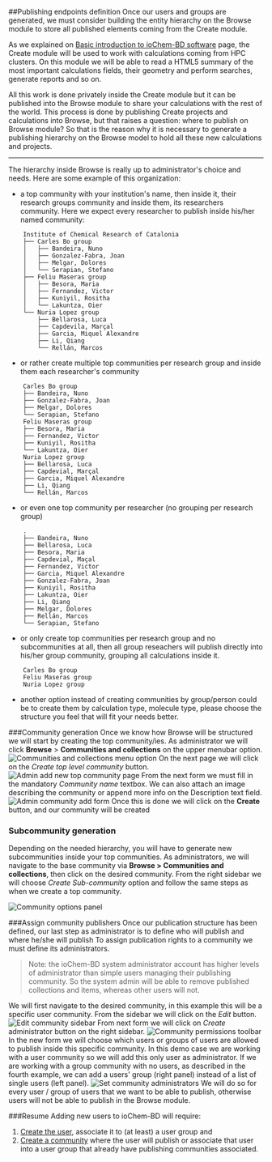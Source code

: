 ##Publishing endpoints definition 
Once our users and groups are generated, we must consider building the entity hierarchy on the Browse module to store all published elements coming from the Create module.

As we explained on   [Basic introduction to ioChem-BD software](/platform-introduction.md) page, the Create module will be used to work with calculations coming from HPC clusters. On this module we will be able to read a HTML5 summary of the most important calculations fields, their geometry and perform searches, generate reports and so on.

All this work is done privately inside the Create module but it can be published into the Browse module to share your calculations with the rest of the world. This process is done by publishing Create projects and calculations into Browse, but that raises a question: where to publish on Browse module? So that is the reason why it is necessary to generate a publishing hierarchy on the Browse model to hold all these new calculations and projects.

------------------------------------------------------------------------------------
The hierarchy inside Browse is really up to administrator's choice and needs. Here are some example of this organization:
   * a top community with your institution's name, then inside it, their research groups community and inside them, its researchers community. Here we expect every researcher to publish inside his/her named community:

```code
    Institute of Chemical Research of Catalonia
    ├── Carles Bo group
    │   ├── Bandeira, Nuno
    │   ├── Gonzalez-Fabra, Joan
    │   ├── Melgar, Dolores
    │   └── Serapian, Stefano
    ├── Feliu Maseras group
    │   ├── Besora, Maria
    │   ├── Fernandez, Victor
    │   ├── Kuniyil, Rositha
    │   └── Lakuntza, Oier
    └── Nuria Lopez group
        ├── Bellarosa, Luca
        ├── Capdevila, Marçal
        ├── Garcia, Miquel Alexandre
        ├── Li, Qiang
        └── Rellán, Marcos
```
   * or rather create multiple top communities per research group and inside them each researcher's community

```code
    Carles Bo group
    ├── Bandeira, Nuno
    ├── Gonzalez-Fabra, Joan
    ├── Melgar, Dolores
    └── Serapian, Stefano
    Feliu Maseras group
    ├── Besora, Maria
    ├── Fernandez, Victor
    ├── Kuniyil, Rositha
    └── Lakuntza, Oier
    Nuria Lopez group
    ├── Bellarosa, Luca
    ├── Capdevial, Marçal
    ├── Garcia, Miquel Alexandre
    ├── Li, Qiang
    └── Rellán, Marcos
```
   * or even one top community per researcher (no grouping per research group)

```code
    .
    ├── Bandeira, Nuno
    ├── Bellarosa, Luca
    ├── Besora, Maria
    ├── Capdevial, Maçal
    ├── Fernandez, Victor
    ├── Garcia, Miquel Alexandre
    ├── Gonzalez-Fabra, Joan
    ├── Kuniyil, Rositha
    ├── Lakuntza, Oier
    ├── Li, Qiang
    ├── Melgar, Dolores
    ├── Rellán, Marcos
    └── Serapian, Stefano
```
   * or only create top communities per research group and no subcommunities at all, then all group reseachers will publish directly into his/her group community, grouping all calculations inside it.
   
```code
    Carles Bo group
    Feliu Maseras group
    Nuria Lopez group
```
   * another option instead of creating communities by group/person could be to create them by calculation type, molecule type, please choose the structure you feel that will fit your needs better.

###Community generation
Once we know how Browse will be structured we will start by creating the top community/ies.
As administrator we will click **Browse** &gt; **Communities and collections** on the upper menubar option.
![Communities and collections menu option](/images/Admin_communities_and_collections.png)
On the next page we will click on the *Create top level community* button. 
![Admin add new top community page](/images/Admin_addtopcommunity.png) 
From the next form we must fill in the mandatory *Community name* textbox. We can also attach an image describing the community or append more info on the Description text field. ![Admin community add form](/images/Admin_addtopcommunity2.png) 
Once this is done we will click on the **Create** button, and our community will be created

<span id="subcommunity_generation"></span>
### Subcommunity generation

Depending on the needed hierarchy, you will have to generate new subcommunities inside your top communities.
As administrators, we will navigate to the base community via **Browse &gt; Communities and collections**, then click on the desired community.
From the right sidebar we will choose *Create Sub-community* option and follow the same steps as when we create a top community.
 
![Community options panel](/images/Admin_addsubcommunity.png) 

<span id="community_publishers"></span>
###Assign community publishers
Once our publication structure has been defined, our last step as administrator is to define who will publish and where he/she will publish
To assign publication rights to a community we must define its administrators.

> Note: the ioChem-BD system administrator account has higher levels of administrator than simple users managing their publishing community. So the system admin will be able to remove published collections and items, whereas other users will not.

We will first navigate to the desired community, in this example this will be a specific user community. From the sidebar we will click on the *Edit* button. 
![Edit community sidebar](/images/Admin_addcommunityadmin.png)
From next form we will click on *Create* administrator button on the right sidebar. ![Community permissions toolbar](/images/Admin_addcommunityadmin2.png) 
In the new form we will choose which users or groups of users are allowed to publish inside this specific community.
In this demo case we are working with a user community so we will add this only user as administrator. If we are working with a group community with no users, as described in the fourth example, we can add a users' group (right panel) instead of a list of single users (left panel). 
![Set community administrators](/images/Admin_addcommunityadmin3.png) 
We will do so for every user / group of users that we want to be able to publish, otherwise users will not be able to publish in the Browse module.

###Resume
Adding new users to ioChem-BD will require:
  1. [Create the user](/installation/user-and-group-generation.md#creating-users), associate it to (at least) a user group and
  2. [Create a community](#publishing-endpoints-definition) where the user will publish or associate that user into a user group that already have publishing communities associated.